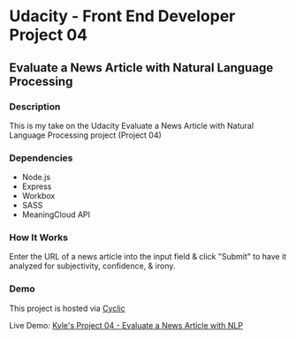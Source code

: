 # Udacity - Front End Developer Project 04

## Evaluate a News Article with Natural Language Processing

### Description

This is my take on the Udacity Evaluate a News Article with Natural Language Processing project (Project 04)

### Dependencies

-   Node.js
-   Express
-   Workbox
-   SASS
-   MeaningCloud API

### How It Works

Enter the URL of a news article into the input field & click "Submit" to have it analyzed for subjectivity, confidence, & irony.

### Demo

This project is hosted via [Cyclic](https://www.cyclic.sh/)

Live Demo: [Kyle's Project 04 - Evaluate a News Article with NLP](https://better-bat-knickers.cyclic.app/)
